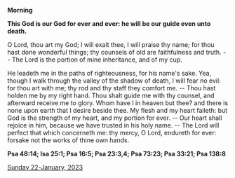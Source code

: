 **Morning**

**This God is our God for ever and ever: he will be our guide even unto death.**
 
O Lord, thou art my God; I will exalt thee, I will praise thy name; for thou hast done wonderful things; thy counsels of old are faithfulness and truth. -- The Lord is the portion of mine inheritance, and of my cup.
 
He leadeth me in the paths of righteousness, for his name's sake. Yea, though I walk through the valley of the shadow of death, I will fear no evil: for thou art with me; thy rod and thy staff they comfort me. -- Thou hast holden me by my right hand. Thou shalt guide me with thy counsel, and afterward receive me to glory. Whom have I in heaven but thee? and there is none upon earth that I desire beside thee. My flesh and my heart faileth: but God is the strength of my heart, and my portion for ever. -- Our heart shall rejoice in him, because we have trusted in his holy name. -- The Lord will perfect that which concerneth me: thy mercy, O Lord, endureth for ever: forsake not the works of thine own hands.  

**Psa 48:14; Isa 25:1; Psa 16:5; Psa 23:3,4; Psa 73:23; Psa 33:21; Psa 138:8**

[Sunday 22-January, 2023](https://t.me/daily_light)
